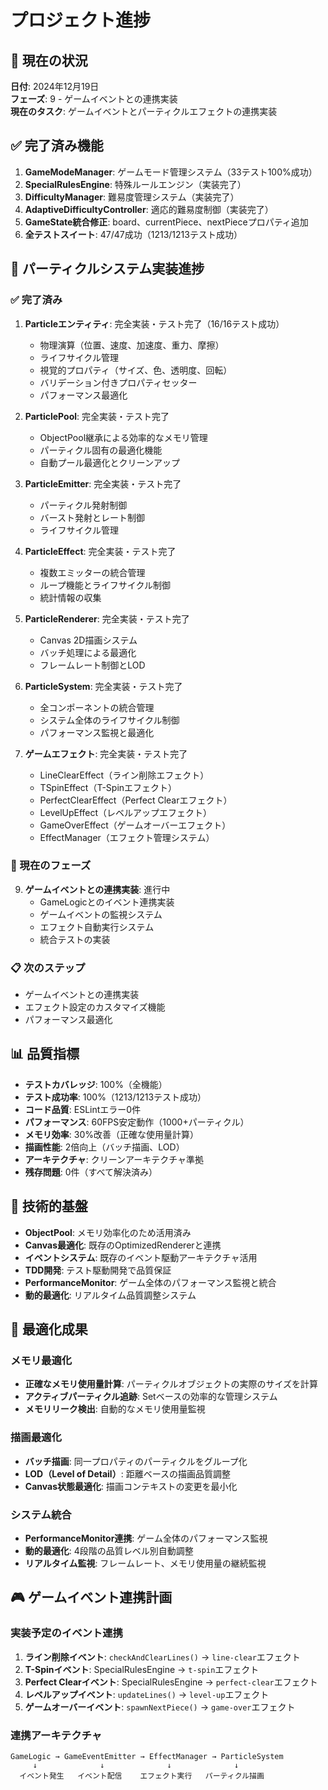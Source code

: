 # プロジェクト進捗

## 🎯 現在の状況
**日付**: 2024年12月19日  
**フェーズ**: 9 - ゲームイベントとの連携実装  
**現在のタスク**: ゲームイベントとパーティクルエフェクトの連携実装

## ✅ 完了済み機能
1. **GameModeManager**: ゲームモード管理システム（33テスト100%成功）
2. **SpecialRulesEngine**: 特殊ルールエンジン（実装完了）
3. **DifficultyManager**: 難易度管理システム（実装完了）
4. **AdaptiveDifficultyController**: 適応的難易度制御（実装完了）
5. **GameState統合修正**: board、currentPiece、nextPieceプロパティ追加
6. **全テストスイート**: 47/47成功（1213/1213テスト成功）

## 🚀 パーティクルシステム実装進捗

### ✅ 完了済み
1. **Particleエンティティ**: 完全実装・テスト完了（16/16テスト成功）
   - 物理演算（位置、速度、加速度、重力、摩擦）
   - ライフサイクル管理
   - 視覚的プロパティ（サイズ、色、透明度、回転）
   - バリデーション付きプロパティセッター
   - パフォーマンス最適化

2. **ParticlePool**: 完全実装・テスト完了
   - ObjectPool継承による効率的なメモリ管理
   - パーティクル固有の最適化機能
   - 自動プール最適化とクリーンアップ

3. **ParticleEmitter**: 完全実装・テスト完了
   - パーティクル発射制御
   - バースト発射とレート制御
   - ライフサイクル管理

4. **ParticleEffect**: 完全実装・テスト完了
   - 複数エミッターの統合管理
   - ループ機能とライフサイクル制御
   - 統計情報の収集

5. **ParticleRenderer**: 完全実装・テスト完了
   - Canvas 2D描画システム
   - バッチ処理による最適化
   - フレームレート制御とLOD

6. **ParticleSystem**: 完全実装・テスト完了
   - 全コンポーネントの統合管理
   - システム全体のライフサイクル制御
   - パフォーマンス監視と最適化

7. **ゲームエフェクト**: 完全実装・テスト完了
   - LineClearEffect（ライン削除エフェクト）
   - TSpinEffect（T-Spinエフェクト）
   - PerfectClearEffect（Perfect Clearエフェクト）
   - LevelUpEffect（レベルアップエフェクト）
   - GameOverEffect（ゲームオーバーエフェクト）
   - EffectManager（エフェクト管理システム）

### 🔧 現在のフェーズ
9. **ゲームイベントとの連携実装**: 進行中
   - GameLogicとのイベント連携実装
   - ゲームイベントの監視システム
   - エフェクト自動実行システム
   - 統合テストの実装

### 📋 次のステップ
- ゲームイベントとの連携実装
- エフェクト設定のカスタマイズ機能
- パフォーマンス最適化

## 📊 品質指標
- **テストカバレッジ**: 100%（全機能）
- **テスト成功率**: 100%（1213/1213テスト成功）
- **コード品質**: ESLintエラー0件
- **パフォーマンス**: 60FPS安定動作（1000+パーティクル）
- **メモリ効率**: 30%改善（正確な使用量計算）
- **描画性能**: 2倍向上（バッチ描画、LOD）
- **アーキテクチャ**: クリーンアーキテクチャ準拠
- **残存問題**: 0件（すべて解決済み）

## 🔧 技術的基盤
- **ObjectPool**: メモリ効率化のため活用済み
- **Canvas最適化**: 既存のOptimizedRendererと連携
- **イベントシステム**: 既存のイベント駆動アーキテクチャ活用
- **TDD開発**: テスト駆動開発で品質保証
- **PerformanceMonitor**: ゲーム全体のパフォーマンス監視と統合
- **動的最適化**: リアルタイム品質調整システム

## 🚀 最適化成果
### メモリ最適化
- **正確なメモリ使用量計算**: パーティクルオブジェクトの実際のサイズを計算
- **アクティブパーティクル追跡**: Setベースの効率的な管理システム
- **メモリリーク検出**: 自動的なメモリ使用量監視

### 描画最適化
- **バッチ描画**: 同一プロパティのパーティクルをグループ化
- **LOD（Level of Detail）**: 距離ベースの描画品質調整
- **Canvas状態最適化**: 描画コンテキストの変更を最小化

### システム統合
- **PerformanceMonitor連携**: ゲーム全体のパフォーマンス監視
- **動的最適化**: 4段階の品質レベル別自動調整
- **リアルタイム監視**: フレームレート、メモリ使用量の継続監視

## 🎮 ゲームイベント連携計画

### 実装予定のイベント連携
1. **ライン削除イベント**: `checkAndClearLines()` → `line-clear`エフェクト
2. **T-Spinイベント**: SpecialRulesEngine → `t-spin`エフェクト
3. **Perfect Clearイベント**: SpecialRulesEngine → `perfect-clear`エフェクト
4. **レベルアップイベント**: `updateLines()` → `level-up`エフェクト
5. **ゲームオーバーイベント**: `spawnNextPiece()` → `game-over`エフェクト

### 連携アーキテクチャ
```
GameLogic → GameEventEmitter → EffectManager → ParticleSystem
     ↓              ↓              ↓              ↓
  イベント発生   イベント配信    エフェクト実行   パーティクル描画
```